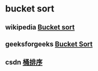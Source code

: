 # bucket sort

## wikipedia [Bucket sort](https://en.wikipedia.org/wiki/Bucket_sort)



## geeksforgeeks [Bucket Sort](https://www.geeksforgeeks.org/bucket-sort-2/)



## csdn [桶排序](https://blog.csdn.net/weixin_38426554/article/details/95931499)



